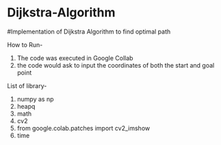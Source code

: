 # Dijkstra-Algorithm
#Implementation of Dijkstra Algorithm to find optimal path

How to Run-
1. The code was executed in Google Collab
2. the code would ask to input the coordinates of both the start and goal point

List of library-
1. numpy as np
2. heapq
3. math
4. cv2
5. from google.colab.patches import cv2_imshow
6. time
